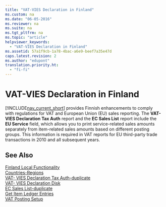 ```yaml
---
title: "VAT-VIES Declaration in Finland"
ms.custom: na
ms.date: "06-05-2016"
ms.reviewer: na
ms.suite: na
ms.tgt_pltfrm: na
ms.topic: "article"
helpviewer_keywords: 
  - "VAT-VIES Declaration in Finland"
ms.assetid: 57a1f9cb-1a78-4bac-a6e9-beef7a35e47d
caps.latest.revision: 2
ms.author: "edupont"
translation.priority.ht: 
  - "fi-fi"
---
```

# VAT-VIES Declaration in Finland
[!INCLUDE[nav_current_short](../../BusinessFunctionality/IntegratingWithMicrosoftOffice/includes/nav_current_short_md.md)] provides Finnish enhancements to comply with regulations for VAT and European Union \(EU\) sales reporting. The **VAT\-VIES Declaration Tax Auth** report and the **EC Sales List** report include the **EU Service** field, which allows you to print service\-related sales amounts separately from item\-related sales amounts based on different posting groups. This information is required in VAT reports for EU third\-party trade transactions in 2010 and all subsequent years.  
  
## See Also  
 [Finland Local Functionality](../../LocalFunctionalityForMicrosoftDynamicsNav2016/Finland/finland-local-functionality.md)   
 [Countries\-Regions](../../LocalFunctionalityForMicrosoftDynamicsNav2016/Finland/-$-n_10-countries-regions-$-.md)   
 [VAT\- VIES Declaration Tax Auth\-duplicate](../Topic/\($%20R_19%20VAT-%20VIES%20Declaration%20Tax%20Auth%20$\)-duplicate.md)   
 [VAT\- VIES Declaration Disk](../Topic/\($%20B_88%20VAT-%20VIES%20Declaration%20Disk%20$\).md)   
 [EC Sales List\-duplicate](../Topic/\($%20R_130%20EC%20Sales%20List%20$\)-duplicate.md)   
 [Get Item Ledger Entries](../Topic/\($%20B_594%20Get%20Item%20Ledger%20Entries%20$\).md)   
 [VAT Posting Setup](assetId:///a96dd9fe-bfcb-46d8-874f-1046a0dcc1f7)